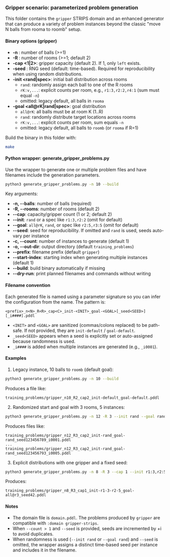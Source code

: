 ### Gripper scenario: parameterized problem generation

This folder contains the `gripper` STRIPS domain and an enhanced generator that can produce a variety of problem instances beyond the classic "move N balls from rooma to roomb" setup.

#### Binary options (gripper)

- **-n <num>**: number of balls (>=1)
- **-R <rooms>**: number of rooms (>=1; default 2)
- **-cap <1|2>**: gripper capacity (default 2). If 1, only `left` exists.
- **-seed <uint>**: RNG seed (default: time-based). Required for reproducibility when using random distributions.
- **-init <rand|spec>**: initial ball distribution across rooms
  - `rand`: randomly assign each ball to one of the R rooms
  - `rK:v,...`: explicit counts per room, e.g., `r1:3,r2:2,r4:1` (sum must equal `-n`)
  - omitted: legacy default, all balls in `rooma`
- **-goal <all@rK|rand|spec>**: goal distribution
  - `all@rK`: all balls must be at room K (1..R)
  - `rand`: randomly distribute target locations across rooms
  - `rK:v,...`: explicit counts per room, sum equals `-n`
  - omitted: legacy default, all balls to `roomb` (or `rooma` if R=1)

Build the binary in this folder with:

```bash
make
```

#### Python wrapper: generate_gripper_problems.py

Use the wrapper to generate one or multiple problem files and have filenames include the generation parameters.

```bash
python3 generate_gripper_problems.py -n 10 --build
```

Key arguments:

- **-n, --balls**: number of balls (required)
- **-R, --rooms**: number of rooms (default 2)
- **--cap**: capacity/gripper count (1 or 2; default 2)
- **--init**: `rand` or a spec like `r1:3,r2:2` (omit for default)
- **--goal**: `all@rK`, `rand`, or spec like `r2:5,r3:5` (omit for default)
- **--seed**: seed for reproducibility. If omitted and `rand` is used, seeds auto-vary per instance
- **-c, --count**: number of instances to generate (default 1)
- **-o, --out-dir**: output directory (default `training_problems`)
- **--prefix**: filename prefix (default `gripper`)
- **--start-index**: starting index when generating multiple instances (default 1)
- **--build**: build binary automatically if missing
- **--dry-run**: print planned filenames and commands without writing

#### Filename convention

Each generated file is named using a parameter signature so you can infer the configuration from the name. The pattern is:

```
<prefix>_n<N>_R<R>_cap<C>_init-<INIT>_goal-<GOAL>[_seed<SEED>][_i####].pddl
```

- `<INIT>` and `<GOAL>` are sanitized (commas/colons replaced) to be path-safe. If not provided, they are `init-default` / `goal-default`.
- `_seed<SEED>` appears when a seed is explicitly set or auto-assigned because randomness is used.
- `_i####` is added when multiple instances are generated (e.g., `_i0001`).

#### Examples

1) Legacy instance, 10 balls to `roomb` (default goal):

```bash
python3 generate_gripper_problems.py -n 10 --build
```

Produces a file like:

```
training_problems/gripper_n10_R2_cap2_init-default_goal-default.pddl
```

2) Randomized start and goal with 3 rooms, 5 instances:

```bash
python3 generate_gripper_problems.py -n 12 -R 3 --init rand --goal rand -c 5 -o training_problems --prefix gripper --build
```

Produces files like:

```
training_problems/gripper_n12_R3_cap2_init-rand_goal-rand_seed123456789_i0001.pddl
...
training_problems/gripper_n12_R3_cap2_init-rand_goal-rand_seed123456793_i0005.pddl
```

3) Explicit distributions with one gripper and a fixed seed:

```bash
python3 generate_gripper_problems.py -n 8 -R 3 --cap 1 --init r1:3,r2:5 --goal all@r3 --seed 42
```

Produces:

```
training_problems/gripper_n8_R3_cap1_init-r1-3-r2-5_goal-all@r3_seed42.pddl
```

#### Notes

- The domain file is `domain.pddl`. The problems produced by `gripper` are compatible with `:domain gripper-strips`.
- When `--count > 1` and `--seed` is provided, seeds are incremented by +i to avoid duplicates.
- When randomness is used (`--init rand` or `--goal rand`) and `--seed` is omitted, the wrapper assigns a distinct time-based seed per instance and includes it in the filename.


